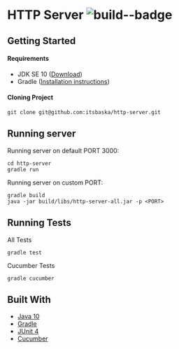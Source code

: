 # HTTP Server  ![build--badge](https://travis-ci.com/itsbaska/http-server.svg?branch=master)



## Getting Started

#### Requirements

* JDK SE 10 ([Download](http://www.oracle.com/technetwork/java/javase/downloads/jdk10-downloads-4416644.html))
* Gradle ([Installation instructions](https://gradle.org/install/))

#### Cloning Project

```
git clone git@github.com:itsbaska/http-server.git
```

## Running server

Running server on default PORT 3000:
```
cd http-server
gradle run
```

Running server on custom PORT:
```
gradle build
java -jar build/libs/http-server-all.jar -p <PORT>
```
## Running Tests
All Tests
```
gradle test
```

Cucumber Tests
```
gradle cucumber
```

## Built With

* [Java 10](http://www.oracle.com/technetwork/java/javase/downloads/jdk10-downloads-4416644.html)
* [Gradle](https://gradle.org//)
* [JUnit 4](https://junit.org/junit4/)
* [Cucumber](https://cucumber.io)
